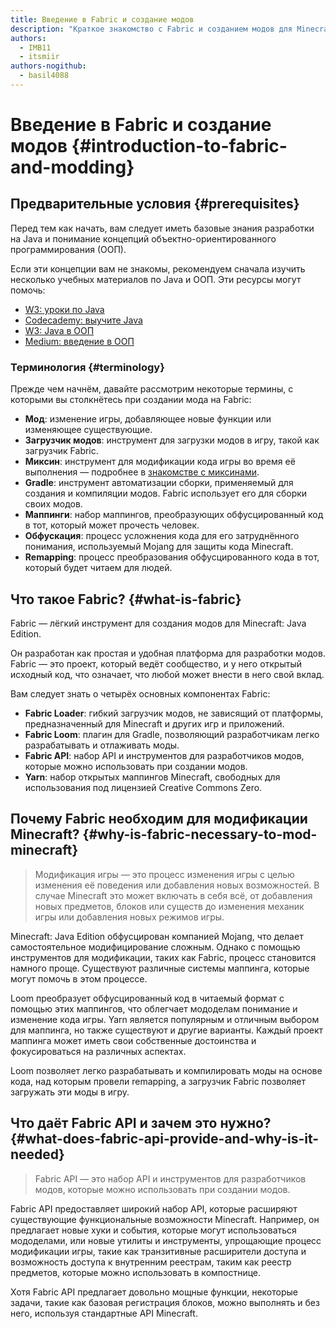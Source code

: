 ```yaml
---
title: Введение в Fabric и создание модов
description: "Краткое знакомство с Fabric и созданием модов для Minecraft: Java Edition."
authors:
  - IMB11
  - itsmiir
authors-nogithub:
  - basil4088
---
```


# Введение в Fabric и создание модов {#introduction-to-fabric-and-modding}

## Предварительные условия {#prerequisites}

Перед тем как начать, вам следует иметь базовые знания разработки на Java и понимание концепций объектно-ориентированного программирования (ООП).

Если эти концепции вам не знакомы, рекомендуем сначала изучить несколько учебных материалов по Java и ООП. Эти ресурсы могут помочь:

- [W3: уроки по Java](https://www.w3schools.com/java/)
- [Codecademy: выучите Java](https://www.codecademy.com/learn/learn-java)
- [W3: Java в ООП](https://www.w3schools.com/java/java_oop.asp)
- [Medium: введение в ООП](https://medium.com/@Adekola_Olawale/beginners-guide-to-object-oriented-programming-a94601ea2fbd)

### Терминология {#terminology}

Прежде чем начнём, давайте рассмотрим некоторые термины, с которыми вы столкнётесь при создании мода на Fabric:

- **Мод**: изменение игры, добавляющее новые функции или изменяющее существующие.
- **Загрузчик модов**: инструмент для загрузки модов в игру, такой как загрузчик Fabric.
- **Миксин**: инструмент для модификации кода игры во время её выполнения — подробнее в [знакомстве с миксинами](https://fabricmc.net/wiki/tutorial:mixin_introduction).
- **Gradle**: инструмент автоматизации сборки, применяемый для создания и компиляции модов. Fabric использует его для сборки своих модов.
- **Маппинги**: набор маппингов, преобразующих обфусцированный код в тот, который может прочесть человек.
- **Обфускация**: процесс усложнения кода для его затруднённого понимания, используемый Mojang для защиты кода Minecraft.
- **Remapping**: процесс преобразования обфусцированного кода в тот, который будет читаем для людей.

## Что такое Fabric? {#what-is-fabric}

Fabric — лёгкий инструмент для создания модов для Minecraft: Java Edition.

Он разработан как простая и удобная платформа для разработки модов. Fabric — это проект, который ведёт сообщество, и у него открытый исходный код, что означает, что любой может внести в него свой вклад.

Вам следует знать о четырёх основных компонентах Fabric:

- **Fabric Loader**: гибкий загрузчик модов, не зависящий от платформы, предназначенный для Minecraft и других игр и приложений.
- **Fabric Loom**: плагин для Gradle, позволяющий разработчикам легко разрабатывать и отлаживать моды.
- **Fabric API**: набор API и инструментов для разработчиков модов, которые можно использовать при создании модов.
- **Yarn**: набор открытых маппингов Minecraft, свободных для использования под лицензией Creative Commons Zero.

## Почему Fabric необходим для модификации Minecraft? {#why-is-fabric-necessary-to-mod-minecraft}

> Модификация игры — это процесс изменения игры с целью изменения её поведения или добавления новых возможностей. В случае Minecraft это может включать в себя всё, от добавления новых предметов, блоков или существ до изменения механик игры или добавления новых режимов игры.

Minecraft: Java Edition обфусцирован компанией Mojang, что делает самостоятельное модифицирование сложным. Однако с помощью инструментов для модификации, таких как Fabric, процесс становится намного проще. Существуют различные системы маппинга, которые могут помочь в этом процессе.

Loom преобразует обфусцированный код в читаемый формат с помощью этих маппингов, что облегчает мододелам понимание и изменение кода игры. Yarn является популярным и отличным выбором для маппинга, но также существуют и другие варианты. Каждый проект маппинга может иметь свои собственные достоинства и фокусироваться на различных аспектах.

Loom позволяет легко разрабатывать и компилировать моды на основе кода, над которым провели remapping, а загрузчик Fabric позволяет загружать эти моды в игру.

## Что даёт Fabric API и зачем это нужно? {#what-does-fabric-api-provide-and-why-is-it-needed}

> Fabric API — это набор API и инструментов для разработчиков модов, которые можно использовать при создании модов.

Fabric API предоставляет широкий набор API, которые расширяют существующие функциональные возможности Minecraft. Например, он предлагает новые хуки и события, которые могут использоваться мододелами, или новые утилиты и инструменты, упрощающие процесс модификации игры, такие как транзитивные расширители доступа и возможность доступа к внутренним реестрам, таким как реестр предметов, которые можно использовать в компостнице.

Хотя Fabric API предлагает довольно мощные функции, некоторые задачи, такие как базовая регистрация блоков, можно выполнять и без него, используя стандартные API Minecraft.
